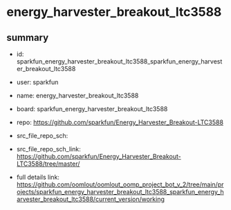 # energy_harvester_breakout_ltc3588
 
## summary 
* id: sparkfun_energy_harvester_breakout_ltc3588_sparkfun_energy_harvester_breakout_ltc3588
* user: sparkfun
* name: energy_harvester_breakout_ltc3588
* board: sparkfun_energy_harvester_breakout_ltc3588
* repo: https://github.com/sparkfun/Energy_Harvester_Breakout-LTC3588



* src_file_repo_sch: 
* src_file_repo_sch_link: https://github.com/sparkfun/Energy_Harvester_Breakout-LTC3588/tree/master/
* full details link: https://github.com/oomlout/oomlout_oomp_project_bot_v_2/tree/main/projects/sparkfun_energy_harvester_breakout_ltc3588_sparkfun_energy_harvester_breakout_ltc3588/current_version/working  








